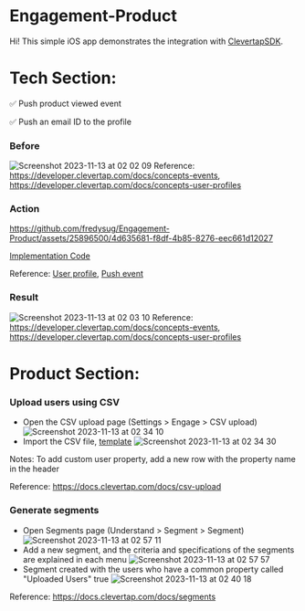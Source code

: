 # Engagement-Product

Hi!
This simple iOS app demonstrates the integration with [ClevertapSDK](https://clevertap.com/).

# Tech Section:
✅ Push product viewed event 

✅ Push an email ID to the profile

### Before
![Screenshot 2023-11-13 at 02 02 09](https://github.com/fredysug/Engagement-Product/assets/25896500/7fb47ed0-a308-46c0-8ddd-e19794eee1ef)
Reference: 
https://developer.clevertap.com/docs/concepts-events,
https://developer.clevertap.com/docs/concepts-user-profiles
### Action
https://github.com/fredysug/Engagement-Product/assets/25896500/4d635681-f8df-4b85-8276-eec661d12027

[Implementation Code](https://github.com/fredysug/Engagement-Product/blob/57f353db5e25c512fe775a6d22bd2cdec2e8afb8/Engagement%20Product/ContentView.swift#L22)

Reference: 
[User profile](https://github.com/CleverTap/clevertap-ios-sdk/blob/26acd9650735ee398b7519d4cc5e3da6f48b774e/SwiftUIStarter/SwiftUIStarter/HomeScreen.swift#L123), 
[Push event](https://github.com/CleverTap/clevertap-ios-sdk/blob/26acd9650735ee398b7519d4cc5e3da6f48b774e/SwiftUIStarter/SwiftUIStarter/HomeScreen.swift#L144)

### Result
![Screenshot 2023-11-13 at 02 03 10](https://github.com/fredysug/Engagement-Product/assets/25896500/dc7d71ac-281f-4331-894a-ad872c0cf88e)
Reference: 
https://developer.clevertap.com/docs/concepts-events,
https://developer.clevertap.com/docs/concepts-user-profiles


# Product Section:

### Upload users using CSV
- Open the CSV upload page (Settings > Engage > CSV upload)
![Screenshot 2023-11-13 at 02 34 10](https://github.com/fredysug/Engagement-Product/assets/25896500/019c0852-ef11-40a8-b95b-aebbbd2e07ec)
- Import the CSV file, [template](https://s3.eu-west-1.amazonaws.com/static.wizrocket.com/csv/sample-upload-csv.csv) 
![Screenshot 2023-11-13 at 02 34 30](https://github.com/fredysug/Engagement-Product/assets/25896500/32cddb6b-a524-4d9f-bb93-7395d1f60ed5)

Notes: To add custom user property, add a new row with the property name in the header

Reference: https://docs.clevertap.com/docs/csv-upload

### Generate segments
- Open Segments page (Understand > Segment > Segment)
![Screenshot 2023-11-13 at 02 57 11](https://github.com/fredysug/Engagement-Product/assets/25896500/fe085149-9d61-4773-bc53-cb2fd6c7da56)
- Add a new segment, and the criteria and specifications of the segments are explained in each menu
![Screenshot 2023-11-13 at 02 57 57](https://github.com/fredysug/Engagement-Product/assets/25896500/6f9016ad-668a-406e-a767-7ba4eb638dd3)
- Segment created with the users who have a common property called "Uploaded Users" true
![Screenshot 2023-11-13 at 02 40 18](https://github.com/fredysug/Engagement-Product/assets/25896500/057bed93-1741-42d5-8eda-0b1c827d45d5)

Reference: https://docs.clevertap.com/docs/segments
